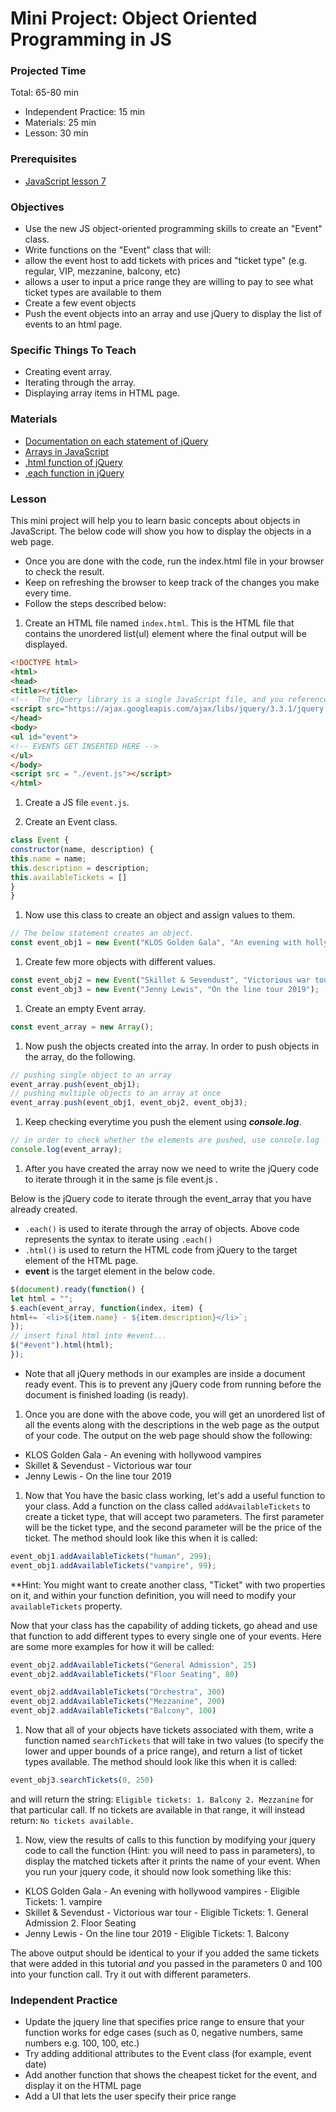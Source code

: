 # Mini Project: Object Oriented Programming in JS

### Projected Time

Total: 65-80 min
- Independent Practice: 15 min
- Materials: 25 min
- Lesson: 30 min

### Prerequisites

- [JavaScript lesson 7](../javascript/javascript-7-oop.md)


### Objectives

- Use the new JS object-oriented programming skills to create an "Event" class.
- Write functions on the "Event" class that will:
- allow the event host to add tickets with prices and "ticket type" (e.g. regular, VIP, mezzanine, balcony, etc)
- allows a user to input a price range they are willing to pay to see what ticket types are available to them
- Create a few event objects
- Push the event objects into an array and use jQuery to display the list of events to an html page.

### Specific Things To Teach

- Creating event array.
- Iterating through the array.
- Displaying array items in HTML page.

### Materials

- [Documentation on each statement of jQuery](http://api.jquery.com/jquery.each/)
- [Arrays in JavaScript](https://developer.mozilla.org/en-US/docs/Web/JavaScript/Reference/Global_Objects/Array)
- [.html function of jQuery](http://api.jquery.com/html/)
- [.each function in jQuery](http://api.jquery.com/jquery.each/)

### Lesson

This mini project will help you to learn basic concepts about objects in JavaScript. The below code will show you how to display the objects in a web page.
- Once you are done with the code, run the index.html file in your browser to check the result.
- Keep on refreshing the browser to keep track of the changes you make every time.
- Follow the steps described below:

1. Create an HTML file named `index.html`. This is the HTML file that contains the unordered list(ul) element where the final output will be displayed.
```html
<!DOCTYPE html>
<html>
<head>
<title></title>
<!--  The jQuery library is a single JavaScript file, and you reference it with the HTML.-->
<script src="https://ajax.googleapis.com/ajax/libs/jquery/3.3.1/jquery.min.js"></script>
</head>
<body>
<ul id="event">
<!-- EVENTS GET INSERTED HERE -->
</ul>
</body>
<script src = "./event.js"></script>
</html>
```
1. Create a JS file `event.js`.

1. Create an Event class.
```javascript
class Event {
constructor(name, description) {
this.name = name;
this.description = description;
this.availableTickets = []
}
}
```
1. Now use this class to create an object and assign values to them.
```javascript
// The below statement creates an object.
const event_obj1 = new Event("KLOS Golden Gala", "An evening with hollywood vampires");
```
1. Create few more objects with different values.
```javascript
const event_obj2 = new Event("Skillet & Sevendust", "Victorious war tour");
const event_obj3 = new Event("Jenny Lewis", "On the line tour 2019");
```
1. Create an empty Event array.
```javascript
const event_array = new Array();
```
1. Now push the objects created into the array. In order to push objects in the array, do the following.
```javascript
// pushing single object to an array
event_array.push(event_obj1);
// pushing multiple objects to an array at once
event_array.push(event_obj1, event_obj2, event_obj3);
```
1. Keep checking everytime you push the element using ***console.log***.
```javascript
// in order to check whether the elements are pushed, use console.log
console.log(event_array);
```

1. After you have created the array now we need to write the jQuery code to iterate through it in the same js file event.js .

Below is the jQuery code to iterate through the event_array that you have already created.
- `.each()` is used to iterate through the array of objects. Above code represents the syntax to iterate using `.each()`
- `.html()` is used to return the HTML code from jQuery to the target element of the HTML page.
- **event** is the target element in the below code.
```javascript
$(document).ready(function() {
let html = "";
$.each(event_array, function(index, item) {
html+= `<li>${item.name} - ${item.description}</li>`;
});
// insert final html into #event...
$("#event").html(html);
});
```
+ Note that all jQuery methods in our examples are inside a document ready event. This is to prevent any jQuery code from running before the document is finished loading (is ready).


1. Once you are done with the above code, you will get an unordered list of all the events along with the descriptions in the web page as the output of your code. The output on the web page should show the following:
- KLOS Golden Gala - An evening with hollywood vampires
- Skillet & Sevendust - Victorious war tour
- Jenny Lewis - On the line tour 2019

1. Now that You have the basic class working, let's add a useful function to your class. Add a function on the class called `addAvailableTickets` to create a ticket type, that will accept two parameters. The first parameter will be the ticket type, and the second parameter will be the price of the ticket. The method should look like this when it is called:
```javascript
event_obj1.addAvailableTickets("human", 299);
event_obj1.addAvailableTickets("vampire", 99);
```
\**Hint: You might want to create another class, "Ticket" with two properties on it, and within your function definition, you will need to modify your `availableTickets` property.

Now that your class has the capability of adding tickets, go ahead and use that function to add different types to every single one of your events. Here are some more examples for how it will be called:
```javascript
event_obj2.addAvailableTickets("General Admission", 25)
event_obj2.addAvailableTickets("Floor Seating", 80)

event_obj2.addAvailableTickets("Orchestra", 300)
event_obj2.addAvailableTickets("Mezzanine", 200)
event_obj2.addAvailableTickets("Balcony", 100)
```
1. Now that all of your objects have tickets associated with them, write a function named `searchTickets` that will take in two values (to specify the lower and upper bounds of a price range), and return a list of ticket types available. The method should look like this when it is called:
```javascript
event_obj3.searchTickets(0, 250)
```
and will return the string: `Eligible tickets: 1. Balcony 2. Mezzanine` for that particular call. If no tickets are available in that range, it will instead return: `No tickets available.`
1. Now, view the results of calls to this function by modifying your jquery code to call the function (Hint: you will need to pass in parameters), to display the matched tickets after it prints the name of your event. When you run your jquery code, it should now look something like this:
- KLOS Golden Gala - An evening with hollywood vampires - Eligible Tickets: 1. vampire
- Skillet & Sevendust - Victorious war tour - Eligible Tickets: 1. General Admission 2. Floor Seating
- Jenny Lewis - On the line tour 2019 - Eligible Tickets: 1. Balcony

The above output should be identical to your if you added the same tickets that were added in this tutorial _and_ you passed in the parameters 0 and 100 into your function call. Try it out with different parameters.

### Independent Practice

- Update the jquery line that specifies price range to ensure that your function works for edge cases (such as 0, negative numbers, same numbers e.g. 100, 100, etc.)
- Try adding additional attributes to the Event class (for example, event date) 
- Add another function that shows the cheapest ticket for the event, and display it on the HTML page
- Add a UI that lets the user specify their price range

